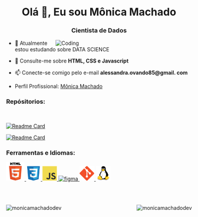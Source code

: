 

<h1 align="center">Olá 👋, Eu sou Mônica Machado</h1>
<h3 align="center" > Cientista de Dados </h3>
<img align="right" alt="Coding" width="370" src="https://c.tenor.com/DBqjevyA2o4AAAAd/bongo-cat-codes.gif">

- 🌱 Atualmente estou estudando sobre DATA SCIENCE

- 💬 Consulte-me sobre **HTML, CSS e Javascript**

- 📫 Conecte-se comigo pelo e-mail **alessandra.ovando85@gmail. com**

- Perfil Profissional: [Mônica Machado](https://linkedin.com/in/monicaalessandra)
<h3 align="left" font="red">Repósitorios:</h3>
<br>

[![Readme Card](https://github-readme-stats.vercel.app/api/pin/?username=monicamachadodev&repo=projeto-android)](https://github.com/monicamachadodev/projeto-android)

[![Readme Card](https://github-readme-stats.vercel.app/api/pin/?username=monicamachadodev&repo=projeto-cordel)](https://github.com/monicamachadodev/projeto-cordel)


<h3 align="left"> Ferramentas e Idiomas: </h3>
<p align="left"> <a href="https://www.w3. org/html/" target="_blank" rel="noreferrer"> <img src="https://raw.githubusercontent.com/devicons/devicon/master/icons/html5/html5-original-wordmark.svg" alt ="html5" width="50" height="50"/> </a> <a href="https://www.w3schools.com/css/" target="_blank" rel="noreferrer"> <img src="https://github.com/devicons/devicon/blob/master/icons/css3/css3-original.svg" alt="css3" width="40" height="40"/></a><a href="https://developer.mozilla.org/en-US/docs/Web/JavaScript" target="_blank" rel="noreferrer"> <img src="https://raw.githubusercontent.com/devicons/devicon/master/icons/javascript/javascript-original.svg" alt="javascript" width="40" height=" 40"/> <a href="https:// www.figma.com/" target="_blank" rel="noreferrer"> <img src="https://www.vectorlogo.zone/logos/figma/figma-icon.svg" alt="figma" width= "40" height="40"/> </a> <a href="https://git-scm.com/" target="_blank" rel="noreferrer"> <img src="https://github.com/devicons/devicon/blob/master/icons/git/git-original.svg" alt="git" width="40" height="40"/> </a>  </a><a href="https://www.linux.org/" target="_blank" rel="noreferrer"> <img src="https://github.com/devicons/devicon/blob/master/icons/linux/linux-original.svg" alt="linux" width="40" height="40"/> </a> </p>
<br>
<br>
<p>
  <img align="left" src="https://github-readme-stats.vercel.app/api?username=monicamachadodev&show_icons=true&locale=en&theme=tokyonight" alt="monicamachadodev" /> </p>
<p>
  <img align="right" src="https://github-readme-stats.vercel.app/api/top-langs?username=monicamachadodev&show_icons=true&locale=en&layout=compact&theme=tokyonight&card_width=350px" alt="monicamachadodev" />
</p>

